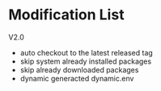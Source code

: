 # Modification List
V2.0

* auto checkout to the latest released tag
* skip system already installed packages
* skip already downloaded packages
* dynamic generacted dynamic.env